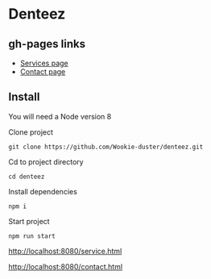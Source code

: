 # Denteez

## gh-pages links

* [Services page](http://gosytnik.com/public/service)
* [Contact page](http://gosytnik.com/public/contact) 

## Install
You will need a Node version 8

Clone project

```
git clone https://github.com/Wookie-duster/denteez.git
```

Cd to project directory

```
cd denteez
```

Install dependencies

```
npm i
```

Start project

```
npm run start
```


[http://localhost:8080/service.html](http://localhost:8080/service.html)

[http://localhost:8080/contact.html](http://localhost:8080/contact.html) 

